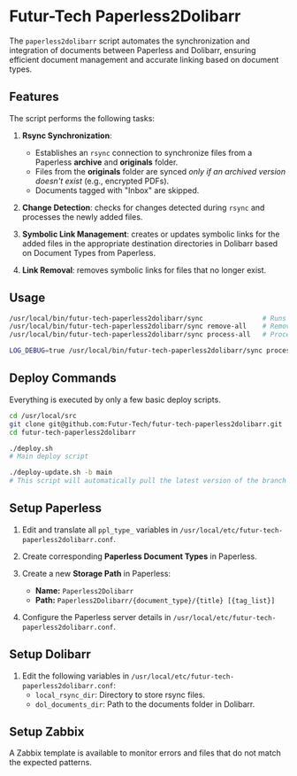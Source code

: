 # Futur-Tech Paperless2Dolibarr

The `paperless2dolibarr` script automates the synchronization and integration of documents between Paperless and Dolibarr, ensuring efficient document management and accurate linking based on document types.

## Features

The script performs the following tasks:

1. **Rsync Synchronization**:
    - Establishes an `rsync` connection to synchronize files from a Paperless **archive** and **originals** folder.
    - Files from the **originals** folder are synced *only if an archived version doesn't exist* (e.g., encrypted PDFs).
    - Documents tagged with "Inbox" are skipped.

2. **Change Detection**: checks for changes detected during `rsync` and processes the newly added files.

3. **Symbolic Link Management**: creates or updates symbolic links for the added files in the appropriate destination directories in Dolibarr based on Document Types from Paperless.

4. **Link Removal**: removes symbolic links for files that no longer exist.

## Usage

```bash
/usr/local/bin/futur-tech-paperless2dolibarr/sync               # Runs only if there are rsync changes and adds links for new files.
/usr/local/bin/futur-tech-paperless2dolibarr/sync remove-all    # Removes all symbolic links, useful for changing the link prefix.
/usr/local/bin/futur-tech-paperless2dolibarr/sync process-all   # Processes all PDF files and checks if links are present.

LOG_DEBUG=true /usr/local/bin/futur-tech-paperless2dolibarr/sync process-all   # Show debug log.

```

## Deploy Commands

Everything is executed by only a few basic deploy scripts. 

```bash
cd /usr/local/src
git clone git@github.com:Futur-Tech/futur-tech-paperless2dolibarr.git
cd futur-tech-paperless2dolibarr

./deploy.sh 
# Main deploy script

./deploy-update.sh -b main
# This script will automatically pull the latest version of the branch ("main" in the example) and relaunch itself if a new version is found. Then it will run deploy.sh. Also note that any additional arguments given to this script will be passed to the deploy.sh script.
```


## Setup Paperless

1. Edit and translate all `ppl_type_` variables in `/usr/local/etc/futur-tech-paperless2dolibarr.conf`.
2. Create corresponding **Paperless Document Types** in Paperless.
3. Create a new **Storage Path** in Paperless:
    - **Name:** `Paperless2Dolibarr`
    - **Path:** `Paperless2Dolibarr/{document_type}/{title} [{tag_list}]`

4. Configure the Paperless server details in `/usr/local/etc/futur-tech-paperless2dolibarr.conf`.

## Setup Dolibarr

1. Edit the following variables in `/usr/local/etc/futur-tech-paperless2dolibarr.conf`:
    - `local_rsync_dir`: Directory to store rsync files.
    - `dol_documents_dir`: Path to the documents folder in Dolibarr.

## Setup Zabbix

A Zabbix template is available to monitor errors and files that do not match the expected patterns.
